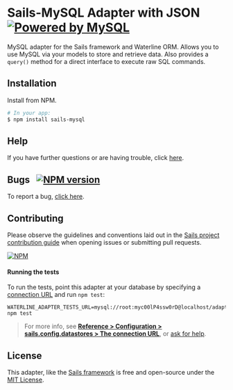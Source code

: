 # Sails-MySQL Adapter with JSON <a target="_blank" href="http://www.mysql.com"><img src="http://www.mysql.com/common/logos/powered-by-mysql-125x64.png" alt="Powered by MySQL" title="sails-mysql: MySQL adapter for Sails"/></a>

MySQL adapter for the Sails framework and Waterline ORM.  Allows you to use MySQL via your models to store and retrieve data.  Also provides a `query()` method for a direct interface to execute raw SQL commands.



## Installation

Install from NPM.

```bash
# In your app:
$ npm install sails-mysql
```

## Help

If you have further questions or are having trouble, click [here](http://sailsjs.com/support).


## Bugs &nbsp; [![NPM version](https://badge.fury.io/js/sails-mysql.svg)](http://npmjs.com/package/sails-mysql)

To report a bug, [click here](http://sailsjs.com/bugs).


## Contributing

Please observe the guidelines and conventions laid out in the [Sails project contribution guide](http://sailsjs.com/documentation/contributing) when opening issues or submitting pull requests.

[![NPM](https://nodei.co/npm/sails-mysql.png?downloads=true)](http://npmjs.com/package/sails-mysql)


#### Running the tests

To run the tests, point this adapter at your database by specifying a [connection URL](http://sailsjs.com/documentation/reference/configuration/sails-config-datastores#?the-connection-url) and run `npm test`:

```
WATERLINE_ADAPTER_TESTS_URL=mysql://root:myc00lP4ssw0rD@localhost/adapter_tests npm test
```

> For more info, see [**Reference > Configuration > sails.config.datastores > The connection URL**](http://sailsjs.com/documentation/reference/configuration/sails-config-datastores#?the-connection-url), or [ask for help](http://sailsjs.com/support).

## License

This adapter, like the [Sails framework](http://sailsjs.com) is free and open-source under the [MIT License](http://sailsjs.com/license).

